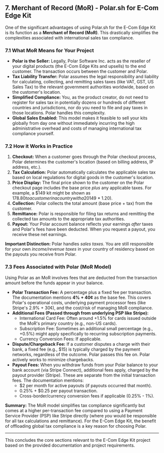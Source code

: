 ## 7. Merchant of Record (MoR) - Polar.sh for E-Com Edge Kit

One of the significant advantages of using Polar.sh for the E-Com Edge Kit is its function as a **Merchant of Record (MoR)**. This drastically simplifies the complexities associated with international sales tax compliance.

### 7.1 What MoR Means for Your Project

*   **Polar is the Seller:** Legally, Polar Software Inc. acts as the reseller of your digital products (the E-Com Edge Kits and upsells) to the end customer. The transaction occurs between the customer and Polar.
*   **Tax Liability Transfer:** Polar assumes the legal responsibility and liability for calculating, collecting, and remitting sales taxes (like VAT, GST, US Sales Tax) to the relevant government authorities worldwide, based on the customer's location.
*   **Simplified Compliance:** You, as the product creator, do not need to register for sales tax in potentially dozens or hundreds of different countries and jurisdictions, nor do you need to file and pay taxes in those locations. Polar handles this complexity.
*   **Global Sales Enabled:** This model makes it feasible to sell your kits globally from day one without immediately incurring the high administrative overhead and costs of managing international tax compliance yourself.

### 7.2 How it Works in Practice

1.  **Checkout:** When a customer goes through the Polar checkout process, Polar determines the customer's location (based on billing address, IP address, etc.).
2.  **Tax Calculation:** Polar automatically calculates the applicable sales tax based on local regulations for digital goods in the customer's location.
3.  **Price Display:** The final price shown to the customer on the Polar checkout page includes the base price *plus* any applicable taxes. For example, a $149 kit might be shown as $178.80 to a customer in a country with a 20% VAT rate ($149 * 1.20).
4.  **Collection:** Polar collects the total amount (base price + tax) from the customer.
5.  **Remittance:** Polar is responsible for filing tax returns and remitting the collected tax amounts to the appropriate tax authorities.
6.  **Payout:** Your Polar account balance reflects your earnings *after* taxes and Polar's fees have been deducted. When you request a payout, you receive these net earnings.

**Important Distinction:** Polar handles *sales taxes*. You are still responsible for your own *income/revenue taxes* in your country of residency based on the payouts you receive from Polar.

### 7.3 Fees Associated with Polar (MoR Model)

Using Polar as an MoR involves fees that are deducted from the transaction amount before the funds appear in your balance.

*   **Polar Transaction Fee:** A percentage plus a fixed fee per transaction. The documentation mentions **4% + 40¢** as the base fee. This covers Polar's operational costs, underlying payment processor fees (like Stripe's 2.9% + 30¢), and the cost/risk of managing MoR compliance.
*   **Additional Fees (Passed through from underlying PSP like Stripe):**
    *   International Card Fee: Often around +1.5% for cards issued outside the MoR's primary country (e.g., non-US cards).
    *   Subscription Fee: Sometimes an additional small percentage (e.g., +0.5%) might apply specifically to recurring subscription payments.
    *   Currency Conversion Fees: If applicable.
*   **Dispute/Chargeback Fee:** If a customer disputes a charge with their bank, a fixed fee (e.g., $15) is typically charged by the payment networks, regardless of the outcome. Polar passes this fee on. Polar actively works to minimize chargebacks.
*   **Payout Fees:** When you withdraw funds from your Polar balance to your bank account (via Stripe Connect), additional fees apply, charged by the payout provider (Stripe). These are separate from the initial transaction fees. The documentation mentions:
    *   $2 per month for active payouts (if payouts occurred that month).
    *   0.25% + $0.25 per payout transaction.
    *   Cross-border/currency conversion fees if applicable (0.25% - 1%).

**Summary:** The MoR model simplifies tax compliance significantly but comes at a higher per-transaction fee compared to using a Payment Service Provider (PSP) like Stripe directly (where *you* would be responsible for all tax calculations and remittance). For the E-Com Edge Kit, the benefit of offloading global tax compliance is a key reason for choosing Polar.

---

This concludes the core sections relevant to the E-Com Edge Kit project based on the provided documentation and project requirements.
